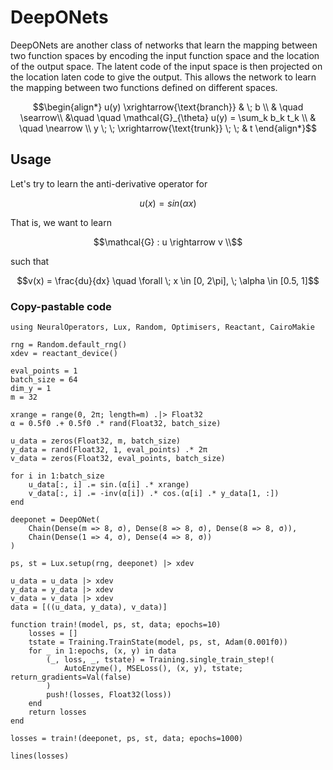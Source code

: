 # DeepONets

DeepONets are another class of networks that learn the mapping between two function spaces
by encoding the input function space and the location of the output space. The latent code
of the input space is then projected on the location laten code to give the output. This
allows the network to learn the mapping between two functions defined on different spaces.

```math
\begin{align*}
u(y) \xrightarrow{\text{branch}} & \; b \\
& \quad \searrow\\
&\quad \quad \mathcal{G}_{\theta} u(y) = \sum_k b_k t_k \\
&  \quad \nearrow \\
y \; \; \xrightarrow{\text{trunk}} \; \; & t
\end{align*}
```

## Usage

Let's try to learn the anti-derivative operator for

```math
u(x) = sin(\alpha x)
```

That is, we want to learn

```math
\mathcal{G} : u \rightarrow v \\
```

such that

```math
v(x) = \frac{du}{dx} \quad \forall \; x \in [0, 2\pi], \; \alpha \in [0.5, 1]
```

### Copy-pastable code

```@example deeponet_tutorial
using NeuralOperators, Lux, Random, Optimisers, Reactant, CairoMakie

rng = Random.default_rng()
xdev = reactant_device()

eval_points = 1
batch_size = 64
dim_y = 1
m = 32

xrange = range(0, 2π; length=m) .|> Float32
α = 0.5f0 .+ 0.5f0 .* rand(Float32, batch_size)

u_data = zeros(Float32, m, batch_size)
y_data = rand(Float32, 1, eval_points) .* 2π
v_data = zeros(Float32, eval_points, batch_size)

for i in 1:batch_size
    u_data[:, i] .= sin.(α[i] .* xrange)
    v_data[:, i] .= -inv(α[i]) .* cos.(α[i] .* y_data[1, :])
end

deeponet = DeepONet(
    Chain(Dense(m => 8, σ), Dense(8 => 8, σ), Dense(8 => 8, σ)),
    Chain(Dense(1 => 4, σ), Dense(4 => 8, σ))
)

ps, st = Lux.setup(rng, deeponet) |> xdev

u_data = u_data |> xdev
y_data = y_data |> xdev
v_data = v_data |> xdev
data = [((u_data, y_data), v_data)]

function train!(model, ps, st, data; epochs=10)
    losses = []
    tstate = Training.TrainState(model, ps, st, Adam(0.001f0))
    for _ in 1:epochs, (x, y) in data
        (_, loss, _, tstate) = Training.single_train_step!(
            AutoEnzyme(), MSELoss(), (x, y), tstate; return_gradients=Val(false)
        )
        push!(losses, Float32(loss))
    end
    return losses
end

losses = train!(deeponet, ps, st, data; epochs=1000)

lines(losses)
```
